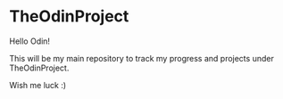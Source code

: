 # TheOdinProject
Hello Odin!

This will be my main repository to track my progress and projects under TheOdinProject. 

Wish me luck :)